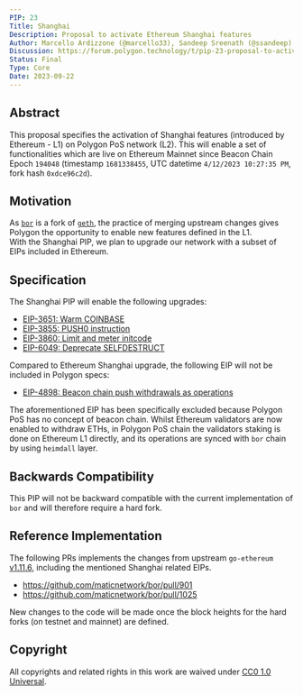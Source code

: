 ```yaml
---
PIP: 23
Title: Shanghai
Description: Proposal to activate Ethereum Shanghai features
Author: Marcello Ardizzone (@marcello33), Sandeep Sreenath (@ssandeep)
Discussion: https://forum.polygon.technology/t/pip-23-proposal-to-activate-ethereum-shanghai-features/13065
Status: Final
Type: Core
Date: 2023-09-22
---
```


## Abstract

This proposal specifies the activation of Shanghai features (introduced by Ethereum - L1) on Polygon PoS network (L2). This will enable a set of functionalities which are live on Ethereum Mainnet since Beacon Chain Epoch `194048` (timestamp `1681338455`, UTC datetime `4/12/2023 10:27:35 PM`, fork hash `0xdce96c2d`).

## Motivation

As [`bor`](https://github.com/maticnetwork/bor) is a fork of [`geth`](https://github.com/ethereum/go-ethereum), the practice of merging upstream changes gives Polygon the opportunity to enable new features defined in the L1.  
With the Shanghai PIP, we plan to upgrade our network with a subset of EIPs included in Ethereum.

## Specification

The Shanghai PIP will enable the following upgrades:
* [EIP-3651: Warm COINBASE](https://eips.ethereum.org/EIPS/eip-3651)
* [EIP-3855: PUSH0 instruction](https://eips.ethereum.org/EIPS/eip-3855)
* [EIP-3860: Limit and meter initcode](https://eips.ethereum.org/EIPS/eip-3860)
* [EIP-6049: Deprecate SELFDESTRUCT](https://eips.ethereum.org/EIPS/eip-6049)

Compared to Ethereum Shanghai upgrade, the following EIP will not be included in Polygon specs:
* [EIP-4898: Beacon chain push withdrawals as operations](https://eips.ethereum.org/EIPS/eip-4895)
 
The aforementioned EIP has been specifically excluded because Polygon PoS has no concept of beacon chain. Whilst Ethereum validators are now enabled to withdraw ETHs, in Polygon PoS chain the validators staking is done on Ethereum L1 directly, and its operations are synced with `bor` chain by using `heimdall` layer.

## Backwards Compatibility

This PIP will not be backward compatible with the current implementation of `bor` and will therefore require a hard fork.

## Reference Implementation

The following PRs implements the changes from upstream `go-ethereum` [v1.11.6](https://github.com/ethereum/go-ethereum/tree/v1.11.6), including the mentioned Shanghai related EIPs. 
- https://github.com/maticnetwork/bor/pull/901
- https://github.com/maticnetwork/bor/pull/1025

New changes to the code will be made once the block heights for the hard forks (on testnet and mainnet) are defined. 


## Copyright

All copyrights and related rights in this work are waived under [CC0 1.0 Universal](https://creativecommons.org/publicdomain/zero/1.0/legalcode).
